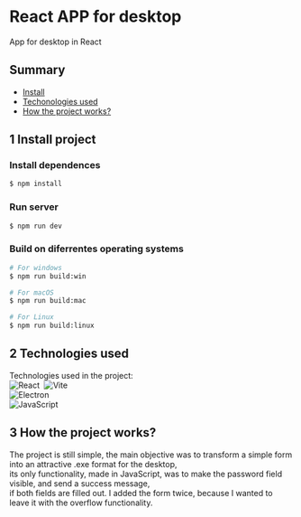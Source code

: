 # React APP for desktop

App for desktop in React

## Summary
- [Install](#1-install-project)
- [Techonologies used](#2-technologies-used)
- [How the project works?](#3-how-the-project-works)

## 1 Install project

### Install dependences

```bash
$ npm install
```

### Run server

```bash
$ npm run dev
```

### Build on diferrentes operating systems

```bash
# For windows
$ npm run build:win

# For macOS
$ npm run build:mac

# For Linux
$ npm run build:linux
```

## 2 Technologies used 
Technologies used in the project: </br>
![React](https://img.shields.io/badge/React-20232A?style=for-the-badge&logo=react&logoColor=61DAFB)&nbsp; ![Vite](https://img.shields.io/badge/Vite-B73BFE?style=for-the-badge&logo=vite&logoColor=FFD62E)&nbsp; </br>
![Electron](https://img.shields.io/badge/Electron-2B2E3A?style=for-the-badge&logo=electron&logoColor=9FEAF9)&nbsp; </br>
![JavaScript](https://img.shields.io/badge/JavaScript-F7DF1E?style=for-the-badge&logo=javascript&logoColor=black)&nbsp; </br>


## 3 How the project works?
The project is still simple, the main objective was to transform a simple form into an attractive .exe format for the desktop, </br>
its only functionality, made in JavaScript, was to make the password field visible, and send a success message, </br> 
if both fields are filled out. I added the form twice, because I wanted to leave it with the overflow functionality.
